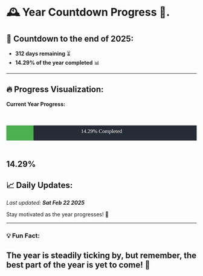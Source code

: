 
# &#x1F570; **Year Countdown Progress** &#x1F389;.

## &#x1F4C5; Countdown to the end of 2025:
- **312 days remaining** &#x23F3;
- **14.29% of the year completed** &#x1F4CA;

---

## &#x1F525; **Progress Visualization**:

**Current Year Progress:**

<br><br>
![Progress Bar](https://raw.githubusercontent.com/dayanidigv/year-countdown-progress/main/progress-bar.svg)
<br><br>

**14.29%**
---

## &#x1F4C8; **Daily Updates**:

_Last updated: **Sat Feb 22 2025**_

Stay motivated as the year progresses! &#x1F680;

--- 

### &#x1F4A1; **Fun Fact:**
The year is steadily ticking by, but remember, the best part of the year is yet to come! &#x1F31F;
---
